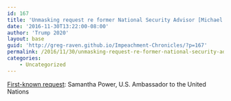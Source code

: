 ```yaml
---
id: 167
title: 'Unmasking request re former National Security Advisor [Michael Flynn]'
date: '2016-11-30T13:22:00-08:00'
author: 'Trump 2020'
layout: base
guid: 'http://greg-raven.github.io/Impeachment-Chronicles/?p=167'
permalink: /2016/11/30/unmasking-request-re-former-national-security-advisor-michael-flynn/
categories:
    - Uncategorized
---
```


[First-known request](http://greg-raven.github.io/Impeachment-Chronicles/2020/05/08/follow-up-unmasking-requests-re-former-national-security-advisor-michael-flynn/): Samantha Power, U.S. Ambassador to the United Nations